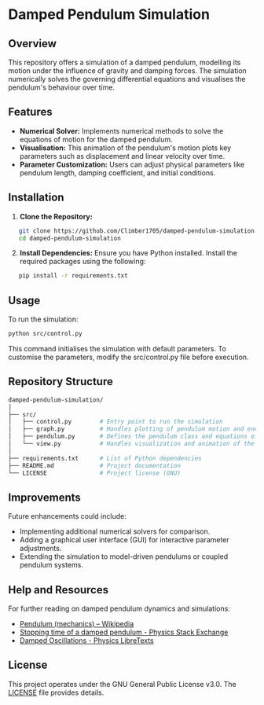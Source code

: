 # Damped Pendulum Simulation
## Overview
This repository offers a simulation of a damped pendulum, modelling its motion under the influence of gravity and damping forces. The simulation numerically solves the governing differential equations and visualises the pendulum's behaviour over time.

## Features
- **Numerical Solver:** Implements numerical methods to solve the equations of motion for the damped pendulum.
- **Visualisation:** This animation of the pendulum's motion plots key parameters such as displacement and linear velocity over time.
 - **Parameter Customization:** Users can adjust physical parameters like pendulum length, damping coefficient, and initial conditions.

## Installation
1. **Clone the Repository:**
```bash
   git clone https://github.com/Climber1705/damped-pendulum-simulation.git
   cd damped-pendulum-simulation
```
2. **Install Dependencies:**
Ensure you have Python installed. Install the required packages using the following:
```bash
   pip install -r requirements.txt
```

## Usage
To run the simulation:
```bash
python src/control.py
```
This command initialises the simulation with default parameters. To customise the parameters, modify the src/control.py file before execution.

## Repository Structure
```graphql
damped-pendulum-simulation/
│
├── src/
│   ├── control.py        # Entry point to run the simulation
│   ├── graph.py          # Handles plotting of pendulum motion and energy graphs
│   ├── pendulum.py       # Defines the pendulum class and equations of motion
│   └── view.py           # Handles visualization and animation of the pendulum
│
├── requirements.txt      # List of Python dependencies
├── README.md             # Project documentation
└── LICENSE               # Project license (GNU)

```

## Improvements
Future enhancements could include:
- Implementing additional numerical solvers for comparison.
- Adding a graphical user interface (GUI) for interactive parameter adjustments.
- Extending the simulation to model-driven pendulums or coupled pendulum systems.

## Help and Resources
For further reading on damped pendulum dynamics and simulations:
- [Pendulum (mechanics) – Wikipedia](https://en.wikipedia.org/wiki/Pendulum_(mechanics))
- [Stopping time of a damped pendulum - Physics Stack Exchange](https://physics.stackexchange.com/questions/621912/stopping-time-of-a-damped-pendulum)
- [Damped Oscillations - Physics LibreTexts](https://phys.libretexts.org/Bookshelves/University_Physics/University_Physics_%28OpenStax%29/Book%3A_University_Physics_I_-_Mechanics_Sound_Oscillations_and_Waves_%28OpenStax%29/15%3A_Oscillations/15.06%3A_Damped_Oscillations)

## License
This project operates under the GNU General Public License v3.0. The [LICENSE](https://choosealicense.com/licenses/gpl-3.0/) file provides details.
